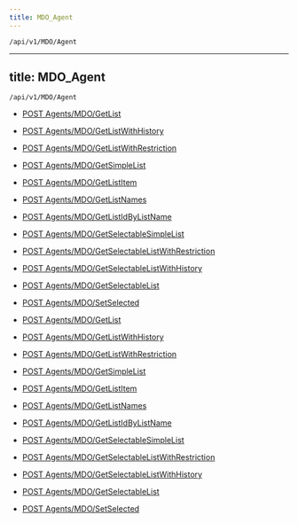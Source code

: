 ```yaml
---
title: MDO_Agent
---
```


```http
/api/v1/MDO/Agent
```

---
title: MDO_Agent
---

```http
/api/v1/MDO/Agent
```




* [POST Agents/MDO/GetList](v1MDOAgent_GetList.md)

* [POST Agents/MDO/GetListWithHistory](v1MDOAgent_GetListWithHistory.md)

* [POST Agents/MDO/GetListWithRestriction](v1MDOAgent_GetListWithRestriction.md)

* [POST Agents/MDO/GetSimpleList](v1MDOAgent_GetSimpleList.md)

* [POST Agents/MDO/GetListItem](v1MDOAgent_GetListItem.md)

* [POST Agents/MDO/GetListNames](v1MDOAgent_GetListNames.md)

* [POST Agents/MDO/GetListIdByListName](v1MDOAgent_GetListIdByListName.md)

* [POST Agents/MDO/GetSelectableSimpleList](v1MDOAgent_GetSelectableSimpleList.md)

* [POST Agents/MDO/GetSelectableListWithRestriction](v1MDOAgent_GetSelectableListWithRestriction.md)

* [POST Agents/MDO/GetSelectableListWithHistory](v1MDOAgent_GetSelectableListWithHistory.md)

* [POST Agents/MDO/GetSelectableList](v1MDOAgent_GetSelectableList.md)

* [POST Agents/MDO/SetSelected](v1MDOAgent_SetSelected.md)


* [POST Agents/MDO/GetList](v1MDOAgent_GetList.md)

* [POST Agents/MDO/GetListWithHistory](v1MDOAgent_GetListWithHistory.md)

* [POST Agents/MDO/GetListWithRestriction](v1MDOAgent_GetListWithRestriction.md)

* [POST Agents/MDO/GetSimpleList](v1MDOAgent_GetSimpleList.md)

* [POST Agents/MDO/GetListItem](v1MDOAgent_GetListItem.md)

* [POST Agents/MDO/GetListNames](v1MDOAgent_GetListNames.md)

* [POST Agents/MDO/GetListIdByListName](v1MDOAgent_GetListIdByListName.md)

* [POST Agents/MDO/GetSelectableSimpleList](v1MDOAgent_GetSelectableSimpleList.md)

* [POST Agents/MDO/GetSelectableListWithRestriction](v1MDOAgent_GetSelectableListWithRestriction.md)

* [POST Agents/MDO/GetSelectableListWithHistory](v1MDOAgent_GetSelectableListWithHistory.md)

* [POST Agents/MDO/GetSelectableList](v1MDOAgent_GetSelectableList.md)

* [POST Agents/MDO/SetSelected](v1MDOAgent_SetSelected.md)
